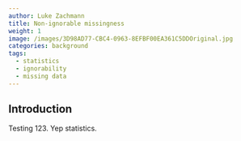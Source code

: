 ```yaml
---
author: Luke Zachmann
title: Non-ignorable missingness
weight: 1
image: /images/3D98AD77-CBC4-0963-8EFBF00EA361C5DDOriginal.jpg
categories: background
tags:
  - statistics
  - ignorability
  - missing data
---
```



## Introduction

Testing 123. Yep statistics.
